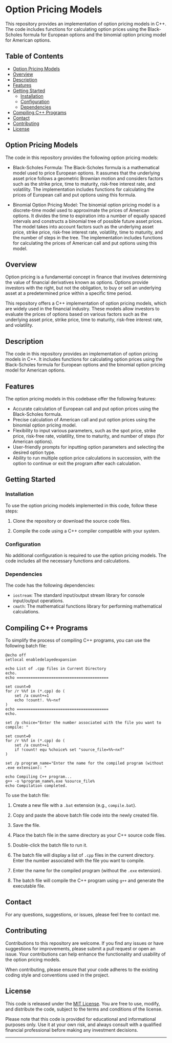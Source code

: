 # Option Pricing Models

This repository provides an implementation of option pricing models in C++. The code includes functions for calculating option prices using the Black-Scholes formula for European options and the binomial option pricing model for American options.

## Table of Contents

- [Option Pricing Models](#option-pricing-models)
- [Overview](#overview)
- [Description](#description)
- [Features](#features)
- [Getting Started](#getting-started)
  - [Installation](#installation)
  - [Configuration](#configuration)
  - [Dependencies](#dependencies)
- [Compiling C++ Programs](#compiling-c-programs)
- [Contact](#contact)
- [Contributing](#contributing)
- [License](#license)

## Option Pricing Models

The code in this repository provides the following option pricing models:

- Black-Scholes Formula: The Black-Scholes formula is a mathematical model used to price European options. It assumes that the underlying asset price follows a geometric Brownian motion and considers factors such as the strike price, time to maturity, risk-free interest rate, and volatility. The implementation includes functions for calculating the prices of European call and put options using this formula.

- Binomial Option Pricing Model: The binomial option pricing model is a discrete-time model used to approximate the prices of American options. It divides the time to expiration into a number of equally spaced intervals and constructs a binomial tree of possible future asset prices. The model takes into account factors such as the underlying asset price, strike price, risk-free interest rate, volatility, time to maturity, and the number of steps in the tree. The implementation includes functions for calculating the prices of American call and put options using this model.

## Overview

Option pricing is a fundamental concept in finance that involves determining the value of financial derivatives known as options. Options provide investors with the right, but not the obligation, to buy or sell an underlying asset at a predetermined price within a specific time period.

This repository offers a C++ implementation of option pricing models, which are widely used in the financial industry. These models allow investors to evaluate the prices of options based on various factors such as the underlying asset price, strike price, time to maturity, risk-free interest rate, and volatility.

## Description

The code in this repository provides an implementation of option pricing models in C++. It includes functions for calculating option prices using the Black-Scholes formula for European options and the binomial option pricing model for American options.

## Features

The option pricing models in this codebase offer the following features:

- Accurate calculation of European call and put option prices using the Black-Scholes formula.
- Precise calculation of American call and put option prices using the binomial option pricing model.
- Flexibility to input various parameters, such as the spot price, strike price, risk-free rate, volatility, time to maturity, and number of steps (for American options).
- User-friendly prompts for inputting option parameters and selecting the desired option type.
- Ability to run multiple option price calculations in succession, with the option to continue or exit the program after each calculation.

## Getting Started

### Installation

To use the option pricing models implemented in this code, follow these steps:

1. Clone the repository or download the source code files.

2. Compile the code using a C++ compiler compatible with your system.

### Configuration

No additional configuration is required to use the option pricing models. The code includes all the necessary functions and calculations.

### Dependencies

The code has the following dependencies:

- `iostream`: The standard input/output stream library for console input/output operations.
- `cmath`: The mathematical functions library for performing mathematical calculations.

## Compiling C++ Programs

To simplify the process of compiling C++ programs, you can use the following batch file:

```batch
@echo off
setlocal enabledelayedexpansion

echo List of .cpp files in Current Directory
echo.
echo ========================================

set count=0
for /r %%f in (*.cpp) do (
    set /a count+=1
    echo !count!. %%~nxf
)
echo ========================================
echo.

set /p choice="Enter the number associated with the file you want to compile: "

set count=0
for /r %%f in (*.cpp) do (
    set /a count+=1
    if !count! equ %choice% set "source_file=%%~nxf"
)

set /p program_name="Enter the name for the compiled program (without .exe extension): "

echo Compiling C++ program...
g++ -o %program_name%.exe %source_file%
echo Compilation completed.
```

To use the batch file:

1. Create a new file with a `.bat` extension (e.g., `compile.bat`).

2. Copy and paste the above batch file code into the newly created file.

3. Save the file.

4. Place the batch file in the same directory as your C++ source code files.

5. Double-click the batch file to run it.

6. The batch file will display a list of `.cpp` files in the current directory. Enter the number associated with the file you want to compile.

7. Enter the name for the compiled program (without the `.exe` extension).

8. The batch file will compile the C++ program using `g++` and generate the executable file.

## Contact

For any questions, suggestions, or issues, please feel free to contact me.

## Contributing

Contributions to this repository are welcome. If you find any issues or have suggestions for improvements, please submit a pull request or open an issue. Your contributions can help enhance the functionality and usability of the option pricing models.

When contributing, please ensure that your code adheres to the existing coding style and conventions used in the project.

## License

This code is released under the [MIT License](LICENSE.txt). You are free to use, modify, and distribute the code, subject to the terms and conditions of the license.

Please note that this code is provided for educational and informational purposes only. Use it at your own risk, and always consult with a qualified financial professional before making any investment decisions.

---






